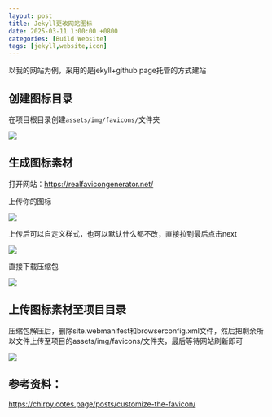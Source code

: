 ```yaml
---
layout: post
title: Jekyll更改网站图标
date: 2025-03-11 1:00:00 +0800
categories: [Build Website]
tags: [jekyll,website,icon]
---
```


以我的网站为例，采用的是jekyll+github page托管的方式建站

## 创建图标目录

在项目根目录创建`assets/img/favicons/`文件夹

![](https://pub-05bbf0f9a3e14287a8e9eafbc6a26a1f.r2.dev/20250311005355172.png)

## 生成图标素材

打开网站：https://realfavicongenerator.net/

上传你的图标

![](https://pub-05bbf0f9a3e14287a8e9eafbc6a26a1f.r2.dev/20250311005449008.png)

上传后可以自定义样式，也可以默认什么都不改，直接拉到最后点击next

![](https://pub-05bbf0f9a3e14287a8e9eafbc6a26a1f.r2.dev/20250311005343152.png)

直接下载压缩包

![](https://pub-05bbf0f9a3e14287a8e9eafbc6a26a1f.r2.dev/20250311005615474.png)

## 上传图标素材至项目目录

压缩包解压后，删除site.webmanifest和browserconfig.xml文件，然后把剩余所以文件上传至项目的assets/img/favicons/文件夹，最后等待网站刷新即可

![](https://pub-05bbf0f9a3e14287a8e9eafbc6a26a1f.r2.dev/20250311005925451.png)







## 参考资料：

https://chirpy.cotes.page/posts/customize-the-favicon/



